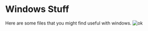 # Windows Stuff
Here are some files that you might find useful with windows.
![ok](https://cdn.discordapp.com/attachments/656477922529509380/737445880113791046/joeh.png)
